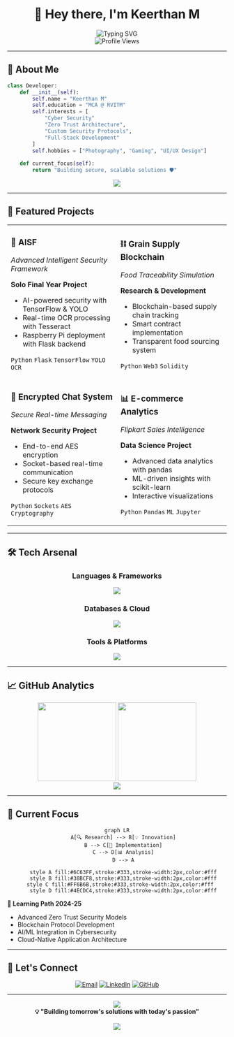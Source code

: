 <div align="center">

# 👋 Hey there, I'm **Keerthan M**

<div>
  <img src="https://readme-typing-svg.herokuapp.com?font=Fira+Code&weight=500&size=22&pause=1000&color=6C63FF&center=true&vCenter=true&random=false&width=600&lines=MCA+Student+%7C+Python+Enthusiast;Cybersecurity;;Full+Stack+Web+Developer;Building+Tomorrow's+Solutions" alt="Typing SVG" />
</div>

<img src="https://komarev.com/ghpvc/?username=keerthan-22&label=Profile%20views&color=6C63FF&style=for-the-badge" alt="Profile Views" />

</div>

---

## 🚀 **About Me**

```python
class Developer:
    def __init__(self):
        self.name = "Keerthan M"
        self.education = "MCA @ RVITM"
        self.interests = [
            "Cyber Security"
            "Zero Trust Architecture",
            "Custom Security Protocols",
            "Full-Stack Development"
        ]
        self.hobbies = ["Photography", "Gaming", "UI/UX Design"]
        
    def current_focus(self):
        return "Building secure, scalable solutions 🛡️"
```

<div align="center">
  <img src="https://github-readme-activity-graph.vercel.app/graph?username=keerthan-22&bg_color=1a1b27&color=6C63FF&line=38bcf8&point=6C63FF&area=true&hide_border=true" />
</div>

---

## 💼 **Featured Projects**

<table>
<tr>
<td width="50%">

### 🤖 **AISF** 
*Advanced Intelligent Security Framework*

**Solo Final Year Project**
- AI-powered security with TensorFlow & YOLO
- Real-time OCR processing with Tesseract
- Raspberry Pi deployment with Flask backend

`Python` `Flask` `TensorFlow` `YOLO` `OCR`

</td>
<td width="50%">

### ⛓️ **Grain Supply Blockchain**
*Food Traceability Simulation*

**Research & Development**
- Blockchain-based supply chain tracking
- Smart contract implementation
- Transparent food sourcing system

`Python` `Web3` `Solidity` 

</td>
</tr>
<tr>
<td width="50%">

### 🔐 **Encrypted Chat System**
*Secure Real-time Messaging*

**Network Security Project**
- End-to-end AES encryption
- Socket-based real-time communication
- Secure key exchange protocols

`Python` `Sockets` `AES` `Cryptography`

</td>
<td width="50%">

### 📊 **E-commerce Analytics**
*Flipkart Sales Intelligence*

**Data Science Project**
- Advanced data analytics with pandas
- ML-driven insights with scikit-learn
- Interactive visualizations

`Python` `Pandas` `ML` `Jupyter`

</td>
</tr>
</table>

---

## 🛠️ **Tech Arsenal**

<div align="center">

### **Languages & Frameworks**
<p>
  <img src="https://skillicons.dev/icons?i=python,java,js,html,css,flask,nodejs,nextjs" />
</p>

### **Databases & Cloud**
<p>
  <img src="https://skillicons.dev/icons?i=mongodb,mysql,aws,firebase" />
</p>

### **Tools & Platforms**
<p>
  <img src="https://skillicons.dev/icons?i=git,github,linux,raspberrypi,docker,vscode" />
</p>

</div>

---

## 📈 **GitHub Analytics**

<div align="center">
  <img height="180em" src="https://github-readme-stats-sigma-five.vercel.app/api?username=keerthan-22&show_icons=true&theme=tokyonight&include_all_commits=true&count_private=true&hide_border=true&bg_color=0d1117"/>
  <img height="180em" src="https://github-readme-stats-sigma-five.vercel.app/api/top-langs/?username=keerthan-22&layout=compact&theme=tokyonight&hide_border=true&bg_color=0d1117"/>
</div>

<div align="center">
  <img src="https://github-readme-streak-stats.herokuapp.com/?user=keerthan-22&theme=tokyonight&hide_border=true&background=0D1117" />
</div>

---

## 🌟 **Current Focus**

<div align="center">

```mermaid
graph LR
    A[🔍 Research] --> B[💡 Innovation]
    B --> C[🚀 Implementation]
    C --> D[📊 Analysis]
    D --> A
    
    style A fill:#6C63FF,stroke:#333,stroke-width:2px,color:#fff
    style B fill:#38BCF8,stroke:#333,stroke-width:2px,color:#fff
    style C fill:#FF6B6B,stroke:#333,stroke-width:2px,color:#fff  
    style D fill:#4ECDC4,stroke:#333,stroke-width:2px,color:#fff
```

</div>

**🎯 Learning Path 2024-25**
- Advanced Zero Trust Security Models
- Blockchain Protocol Development  
- AI/ML Integration in Cybersecurity
- Cloud-Native Application Architecture

---

## 🤝 **Let's Connect**

<div align="center">

[![Email](https://img.shields.io/badge/Gmail-D14836?style=for-the-badge&logo=gmail&logoColor=white)](mailto:keerthanmithal@gmail.com)
[![LinkedIn](https://img.shields.io/badge/LinkedIn-0077B5?style=for-the-badge&logo=linkedin&logoColor=white)](https://www.linkedin.com/in/keerthan-m-773109230/)
[![GitHub](https://img.shields.io/badge/GitHub-100000?style=for-the-badge&logo=github&logoColor=white)](https://github.com/keerthan-22)

</div>

---

<div align="center">
  <img src="https://capsule-render.vercel.app/api?type=waving&color=gradient&height=100&section=footer&text=Thanks%20for%20visiting!&fontSize=16&fontColor=ffffff&animation=twinkling"/>
</div>

<div align="center">
  <b>💡 "Building tomorrow's solutions with today's passion"</b>
  <br><br>
  <img src="https://komarev.com/ghpvc/?username=keerthan-22&style=flat-square&color=6C63FF" />
</div>
